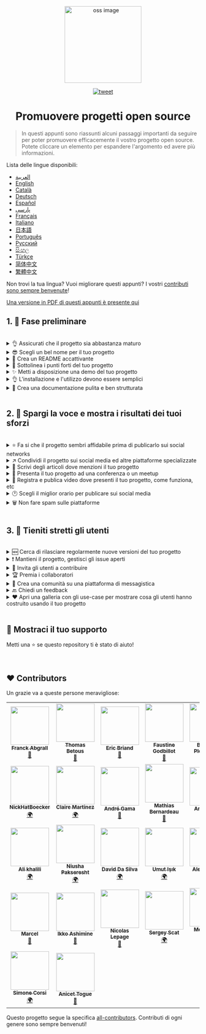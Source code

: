 <p align="center">
    <img alt="oss image" src="./imgs/zoss-logo.svg" height="200px" width="200px">
</p>

<p align="center">
  <a href="https://twitter.com/intent/tweet?text=How%20to%20promote%20your%20open-source%20projects%20@ZenikaOSS&url=https://github.com/zenika-open-source/open-source-promotion-cheat-sheet&hashtags=OpenSource,CheatSheet">
    <img alt="tweet" src="https://img.shields.io/twitter/url/https/twitter?label=Share%20on%20twitter&style=social" target="_blank" />
  </a>
</p>

<h1 align="center">Promuovere progetti open source</h1>

> In questi appunti sono riassunti alcuni passaggi importanti da seguire per poter promuovere efficacemente il vostro progetto open source. Potete cliccare un elemento per espandere l'argomento ed avere più informazioni.

Lista delle lingue disponibili:

- &lrm;[العربية](./README-ar.md)
- [English](./README.md)
- [Català](./README-ca.md)
- [Deutsch](./README-de.md)
- [Español](./README-es.md)
- [پارسی](./README-fa.md)
- [Français](./README-fr.md)
- [Italiano](./README-it.md)
- [日本語](./README-jp.md)
- [Português](./README-pt.md)
- [Русский](./README-ru.md)
- [සිංහල](./README-si.md)
- [Türkçe](./README-tr.md)
- [简体中文](./README-zh-cn.md)
- [繁體中文](./README-zh-tw.md)

Non trovi la tua lingua? Vuoi migliorare questi appunti? I vostri [contributi sono sempre benvenute](./CONTRIBUTING.md)!

[Una versione in PDF di questi appunti è presente qui](./pdf/cheat-sheet.pdf)

## 1. 🎢  Fase preliminare

<br />

<details>
<summary>👌 Assicurati che il progetto sia abbastanza maturo</summary>
<p>

> Il tuo progetto deve essere abbastanza stabile e con un set minimo di feature per poter catturare l'attenzione dei visitatori.

</p>
</details>

<details>
<summary>😎 Scegli un bel nome per il tuo progetto</summary>
<p>

> Scegli un nome che si possa ricordare facilmente.

</p>
</details>

<details>
<summary>💅 Crea un README accattivante</summary>
<p>

> Il README è la prima cosa che i visitatori vedranno. Fallo semplice, accattivante e facile da leggere. [Qui una lista di README ben fatti](https://github.com/matiassingers/awesome-readme).

</p>
</details>

<details>
<summary>💪 Sottolinea i punti forti del tuo progetto</summary>
<p>

> Identifica i punti forti e fai in modo che siano tra le prime cose che gli utenti vedranno.

</p>
</details>

<details>
<summary>✨ Metti a disposizione una demo del tuo progetto</summary>
<p>

> I visitatori vorranno velocemente capire lo scopo del tuo progetto, come funziona e come usarlo. Preparare una demo è il modo più efficace per soddisfarli. Potrebbe essere:
>
> - Una GIF animata che mostra come funziona;
> - Un link ad una demo interattiva.

</p>
</details>

<details>
<summary>👌 L'installazione e l'utilizzo devono essere semplici</summary>
<p>

> Probabilmente perderai utenti se il tuo progetto non è user-friendly.

</p>
</details>

<details>
<summary>📘 Crea una documentazione pulita e ben strutturata</summary>
<p>

> Creare una buona documentazione è probabilmente la fase più importante. Se hai poco da documentare, puoi includerlo tutto nel tuo README. Altrimenti, probabilmente dovresti creare un sito web dedicato. Alcuni progetti open source come [vuepress](https://v1.vuepress.vuejs.org) possono aiutarti nel creare una documentazione pulita in maniera semplice.

 </p>
</details>

<br />

## 2. 📢 Spargi la voce e mostra i risultati dei tuoi sforzi

<br />

<details>
<summary>⭐ Fa si che il progetto sembri affidabile prima di publicarlo sui social networks</summary>
<p>

> Molti utenti controlleranno quante stelle ha il progetto  prima di considerare se usarlo. Un minimo numero di stelle fa sembra il tuo progetto più affidabile di uno con zero. Dovresti provare a chiedere alle persone che conosci di aiutarti supportando il tuo progetto prima di fare un annuncio publico sui social media.

</p>
</details>

<details>
<summary>↗️ Condividi il progetto sui social media ed altre piattaforme specializzate</summary>
<p>

> Racconta al mondo il tuo fantastico progetto! Publica sui social media e piattaforme specializzate:
>
> - [Twitter](https://twitter.com)
> - [Linkedin](https://www.linkedin.com/)
> - [Facebook](https://www.facebook.com/)
> - [Reddit](https://www.reddit.com/)
> - [Dev.to](https://dev.to/)
> - [Lobsters](https://lobste.rs/)
> - [Hacker News](https://news.ycombinator.com/)
> - [Product Hunt](https://www.producthunt.com/)
> - [Beta page](https://betapage.co/)
> - [Human Coders](https://news.humancoders.com/)

</p>
</details>

<details>
<summary>📃 Scrivi degli articoli dove menzioni il tuo progetto</summary>
<p>

> Scrivi degli articoli sul tuo progetto. Puoi parlare della stack tecnologica utilizzata, come funziona, i problemi che hai incontrato e risolto, etc. Publicalo su piattaforme specializzate:
>
> - [medium](https://medium.com/)
> - [dev.to](https://dev.to/)

</p>
</details>

<details>
<summary>🎤 Presenta il tuo progetto ad una conferenza o un meetup</summary>
<p>

> Presentare il tuo progetto ad una conferenza o un meetup è un buon modo per aumentarne la visibilità.

</p>
</details>

<details>
<summary>🎥 Registra e publica video dove presenti il tuo progetto, come funziona, etc</summary>
<p>

> Registrare un video non è un esercizio semplice, ma è probabilmente la maniera più efficace per rendere il tuo progetto famoso.

</p>
</details>

<details>
<summary>🕐 Scegli il miglior orario per publicare sui social media</summary>
<p>

> Non publicare durante le feste o i fine settimana. Di solito il miglior orario per publicare è in mezzo alla settimana.

</p>
</details>

<details>
<summary>🗑 Non fare spam sulle piattaforme</summary>
<p>

> Non publicare due volte (o più) sulla stessa piattaforma. Verrà considerato come spam e potrebbe generare pessima reputazione per il tuo progetto.

</p>
</details>

<br />

## 3. 🤝 Tieniti stretti gli utenti

<br />

<details>
<summary>🆕 Cerca di rilasciare regolarmente nuove versioni del tuo progetto</summary>
<p>

> Mantieni e migliora il tuo progetto con nuove release e genera dei changelog.

</p>
</details>

<details>
<summary>❗ Mantieni il progetto, gestisci gli issue aperti</summary>
<p>

> Non lasciare issue aperti senza una risposta. Sii gentile cone le persone che hanno speso il loro tempo per aprirti un issue. 😉

</p>
</details>

<details>
<summary>🙏 Invita gli utenti a contribuire</summary>
<p>

> Un buon progetto è uno che ha una comunità e dei collaboratori. Fai sapere ai tuoi utenti che ti serve aiuto taggando alcuni issue con le label `contribution welcome` o `good first issue`. [Leggi di più sulle Label](https://help.github.com/en/articles/about-labels).

</p>
</details>

<details>
<summary>🏆 Premia i collaboratori</summary>
<p>

> Sii gentile con le persone che ti hanno aiutato! Alcuni progetti open source come [gatsby](https://github.com/gatsbyjs/gatsby) premiano i collaboratori con dei gadget. Se non puoi permetterlo, fai un post publico (su twitter o altre piattaforme) il contributo dato e menzionando l'autore ([qui un esempio di ringraziamento publico](https://twitter.com/FranckAbgrall/status/1139470547492978688)). Crea una sezione `Contributors` nel tuo README per ringraziare publicamente e mostrare gli autori nella tua documentazione o sito web. Di seguito alcuni esempi:
>
> - [vuepress (contributors README section)](https://github.com/vuejs/vuepress#code-contributors)
> - [Rythm.js (random highlighted contributor on demo page)](https://okazari.github.io/Rythm.js/)

</p>
</details>

<details>
<summary>💬 Crea una comunità su una piattaforma di messagistica</summary>
<p>

> Gli issue di github non sono spesso la maniera migliore per comunicare con i tuoi utenti. Se necessario utilizza altre piattaforme per discutere con loro, ad esempio:
>
> - [Discord](https://discord.com)
> - [Slack](https://slack.com)
> - [Gitter](https://gitter.im/)

</p>
</details>

<details>
<summary>🔙 Chiedi un feedback</summary>
<p>

> I feedback degli utenti sono la maniera migliore per migliorare il progetto. Probabilmetne hanno idee che renderanno migliore il tuo progetto.

</p>
</details>

<details>
<summary>❤️ Apri una galleria con gli use-case per mostrare cosa gli utenti hanno costruito usando il tuo progetto</summary>
<p>

> I visitatori crederanno di più al tuo progetto se vedranno degli use-case concreti e delle storie di successo, come ad esempio, [the vuepress gallery](https://vuepress.gallery/).

</p>
</details>

<br />

## 🙏 Mostraci il tuo supporto

Metti una ⭐️ se questo repository ti è stato di aiuto!

<br />

## ❤️ Contributors

Un grazie va a queste persone meravigliose:

<!-- ALL-CONTRIBUTORS-LIST:START - Do not remove or modify this section -->
<!-- prettier-ignore-start -->
<!-- markdownlint-disable -->
<table>
  <tr>
    <td align="center"><a href="https://www.franck-abgrall.me/"><img src="https://avatars3.githubusercontent.com/u/9840435?v=4?s=100" width="100px;" alt=""/><br /><sub><b>Franck Abgrall</b></sub></a><br /><a href="https://github.com/zenika-open-source/promote-open-source-project/commits?author=kefranabg" title="Documentation">📖</a></td>
    <td align="center"><a href="https://github.com/tbetous"><img src="https://avatars3.githubusercontent.com/u/4435536?v=4?s=100" width="100px;" alt=""/><br /><sub><b>Thomas Betous</b></sub></a><br /><a href="https://github.com/zenika-open-source/promote-open-source-project/commits?author=tbetous" title="Documentation">📖</a></td>
    <td align="center"><a href="https://github.com/ebriand"><img src="https://avatars1.githubusercontent.com/u/1011902?v=4?s=100" width="100px;" alt=""/><br /><sub><b>Eric Briand</b></sub></a><br /><a href="https://github.com/zenika-open-source/promote-open-source-project/commits?author=ebriand" title="Documentation">📖</a></td>
    <td align="center"><a href="https://github.com/FaustineG"><img src="https://avatars.githubusercontent.com/u/27639429?v=4?s=100" width="100px;" alt=""/><br /><sub><b>Faustine Godbillot</b></sub></a><br /><a href="https://github.com/zenika-open-source/promote-open-source-project/commits?author=FaustineG" title="Documentation">📖</a></td>
    <td align="center"><a href="https://myvirtualstorybook.com/"><img src="https://avatars1.githubusercontent.com/u/5747538?v=4?s=100" width="100px;" alt=""/><br /><sub><b>Benjamin Plouzennec</b></sub></a><br /><a href="https://github.com/zenika-open-source/promote-open-source-project/commits?author=Okazari" title="Documentation">📖</a></td>
    <td align="center"><a href="https://github.com/Zenigata"><img src="https://avatars1.githubusercontent.com/u/1022393?v=4?s=100" width="100px;" alt=""/><br /><sub><b>Johan Bonneau</b></sub></a><br /><a href="https://github.com/zenika-open-source/promote-open-source-project/commits?author=Zenigata" title="Documentation">📖</a></td>
    <td align="center"><a href="https://github.com/bpetetot"><img src="https://avatars3.githubusercontent.com/u/516360?v=4?s=100" width="100px;" alt=""/><br /><sub><b>Benjamin Petetot</b></sub></a><br /><a href="https://github.com/zenika-open-source/promote-open-source-project/commits?author=bpetetot" title="Documentation">📖</a></td>
  </tr>
  <tr>
    <td align="center"><a href="https://nick-hat-boecker.de"><img src="https://avatars0.githubusercontent.com/u/8366071?v=4?s=100" width="100px;" alt=""/><br /><sub><b>NickHatBoecker</b></sub></a><br /><a href="#translation-NickHatBoecker" title="Translation">🌍</a></td>
    <td align="center"><a href="https://github.com/Claire"><img src="https://avatars2.githubusercontent.com/u/5114096?v=4?s=100" width="100px;" alt=""/><br /><sub><b>Claire Martinez</b></sub></a><br /><a href="#translation-claire" title="Translation">🌍</a></td>
    <td align="center"><a href="https://hazeforum.com/"><img src="https://avatars2.githubusercontent.com/u/31011359?v=4?s=100" width="100px;" alt=""/><br /><sub><b>André Gama</b></sub></a><br /><a href="https://github.com/zenika-open-source/promote-open-source-project/commits?author=andregamma" title="Documentation">📖</a></td>
    <td align="center"><a href="https://github.com/mbernardeau"><img src="https://avatars0.githubusercontent.com/u/7049049?v=4?s=100" width="100px;" alt=""/><br /><sub><b>Mathias Bernardeau</b></sub></a><br /><a href="https://github.com/zenika-open-source/promote-open-source-project/commits?author=mbernardeau" title="Documentation">📖</a></td>
    <td align="center"><a href="https://github.com/Antoineoili"><img src="https://avatars1.githubusercontent.com/u/50737365?v=4?s=100" width="100px;" alt=""/><br /><sub><b>Antoine Oili</b></sub></a><br /><a href="https://github.com/zenika-open-source/promote-open-source-project/commits?author=Antoineoili" title="Documentation">📖</a></td>
    <td align="center"><a href="https://twitter.com/dev_oswld"><img src="https://avatars1.githubusercontent.com/u/40254158?v=4?s=100" width="100px;" alt=""/><br /><sub><b>Oswld TC</b></sub></a><br /><a href="#translation-dev-oswld" title="Translation">🌍</a></td>
    <td align="center"><a href="https://yizhiyue.me"><img src="https://avatars3.githubusercontent.com/u/8545277?v=4?s=100" width="100px;" alt=""/><br /><sub><b>Zhiyue Yi</b></sub></a><br /><a href="#translation-ZhiyueYi" title="Translation">🌍</a></td>
  </tr>
  <tr>
    <td align="center"><a href="https://github.com/aliruss"><img src="https://avatars3.githubusercontent.com/u/32896351?v=4?s=100" width="100px;" alt=""/><br /><sub><b>Ali khalili</b></sub></a><br /><a href="#translation-aliruss" title="Translation">🌍</a></td>
    <td align="center"><a href="https://pakseresht.eu/"><img src="https://avatars3.githubusercontent.com/u/9018054?v=4?s=100" width="100px;" alt=""/><br /><sub><b>Niusha Pakseresht</b></sub></a><br /><a href="#translation-niusha-paks" title="Translation">🌍</a></td>
    <td align="center"><a href="https://github.com/david-dasilva"><img src="https://avatars1.githubusercontent.com/u/372391?v=4?s=100" width="100px;" alt=""/><br /><sub><b>David Da Silva</b></sub></a><br /><a href="#translation-david-dasilva" title="Translation">🌍</a></td>
    <td align="center"><a href="http://umuts.info"><img src="https://avatars2.githubusercontent.com/u/3245166?v=4?s=100" width="100px;" alt=""/><br /><sub><b>Umut Işık</b></sub></a><br /><a href="#translation-umutphp" title="Translation">🌍</a></td>
    <td align="center"><a href="https://github.com/alextremp"><img src="https://avatars0.githubusercontent.com/u/20399660?v=4?s=100" width="100px;" alt=""/><br /><sub><b>Alex Castells</b></sub></a><br /><a href="#translation-alextremp" title="Translation">🌍</a></td>
    <td align="center"><a href="https://kojikoji.ga"><img src="https://avatars0.githubusercontent.com/u/474225?v=4?s=100" width="100px;" alt=""/><br /><sub><b>Koji</b></sub></a><br /><a href="#translation-koji" title="Translation">🌍</a></td>
    <td align="center"><a href="https://github.com/MasterBrian99"><img src="https://avatars0.githubusercontent.com/u/37585474?v=4?s=100" width="100px;" alt=""/><br /><sub><b>pasindu p konghawaththa</b></sub></a><br /><a href="#translation-MasterBrian99" title="Translation">🌍</a></td>
  </tr>
  <tr>
    <td align="center"><a href="http://adsoleware.com/"><img src="https://avatars.githubusercontent.com/u/40896559?v=4?s=100" width="100px;" alt=""/><br /><sub><b>Marcel</b></sub></a><br /><a href="https://github.com/zenika-open-source/promote-open-source-project/commits?author=hackthedev" title="Documentation">📖</a></td>
    <td align="center"><a href="https://bandism.net/"><img src="https://avatars.githubusercontent.com/u/22633385?v=4?s=100" width="100px;" alt=""/><br /><sub><b>Ikko Ashimine</b></sub></a><br /><a href="https://github.com/zenika-open-source/promote-open-source-project/commits?author=eltociear" title="Documentation">📖</a></td>
    <td align="center"><a href="https://github.com/nlepage"><img src="https://avatars.githubusercontent.com/u/19571875?v=4?s=100" width="100px;" alt=""/><br /><sub><b>Nicolas Lepage</b></sub></a><br /><a href="#maintenance-nlepage" title="Maintenance">🚧</a></td>
    <td align="center"><a href="https://github.com/sergey-scat"><img src="https://avatars.githubusercontent.com/u/31442538?v=4?s=100" width="100px;" alt=""/><br /><sub><b>Sergey Scat</b></sub></a><br /><a href="#translation-sergey-scat" title="Translation">🌍</a></td>
    <td align="center"><a href="https://github.com/JustE3saR"><img src="https://avatars.githubusercontent.com/u/62352949?v=4?s=100" width="100px;" alt=""/><br /><sub><b>Mohammed Taha</b></sub></a><br /><a href="#translation-JustE3saR" title="Translation">🌍</a></td>
    <td align="center"><a href="https://github.com/Tazminia"><img src="https://avatars.githubusercontent.com/u/41241424?v=4?s=100" width="100px;" alt=""/><br /><sub><b>T. JEGHAM</b></sub></a><br /><a href="https://github.com/zenika-open-source/promote-open-source-project/pulls?q=is%3Apr+reviewed-by%3ATazminia" title="Reviewed Pull Requests">👀</a></td>
    <td align="center"><a href="https://github.com/Tarektouati"><img src="https://avatars.githubusercontent.com/u/19335073?v=4?s=100" width="100px;" alt=""/><br /><sub><b>Tarek Touati</b></sub></a><br /><a href="https://github.com/zenika-open-source/promote-open-source-project/pulls?q=is%3Apr+reviewed-by%3ATarektouati" title="Reviewed Pull Requests">👀</a></td>
  </tr>
  <tr>
    <td align="center"><a href="https://github.com/simonecorsi"><img src="https://avatars.githubusercontent.com/u/5617452?v=4?s=100" width="100px;" alt=""/><br /><sub><b>Simone Corsi</b></sub></a><br /><a href="#translation-simonecorsi" title="Translation">🌍</a></td>
    <td align="center"><a href="https://github.com/atogue"><img src="https://avatars.githubusercontent.com/u/5642182?v=4?s=100" width="100px;" alt=""/><br /><sub><b>Anicet Togue</b></sub></a><br /><a href="https://github.com/zenika-open-source/promote-open-source-project/pulls?q=is%3Apr+reviewed-by%3Aatogue" title="Reviewed Pull Requests">👀</a></td>
  </tr>
</table>

<!-- markdownlint-restore -->
<!-- prettier-ignore-end -->

<!-- ALL-CONTRIBUTORS-LIST:END -->

Questo progetto segue la specifica [all-contributors](https://github.com/all-contributors/all-contributors). Contributi di ogni genere sono sempre benvenuti!
